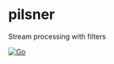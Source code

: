 # pilsner

Stream processing with filters

[![Go](https://github.com/mes1234/pilsner/actions/workflows/go.yml/badge.svg)](https://github.com/mes1234/pilsner/actions/workflows/go.yml)